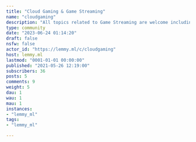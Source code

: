 ```yaml
---
title: "Cloud Gaming & Game Streaming" 
name: "cloudgaming"
description: "All topics related to Game Streaming are welcome including Stadia, GeForce NOW, Steam Link and so on."
type: community
date: "2023-06-24 01:14:20"
draft: false
nsfw: false
actor_id: "https://lemmy.ml/c/cloudgaming"
host: lemmy.ml
lastmod: "0001-01-01 00:00:00"
published: "2021-05-26 12:19:00"
subscribers: 36
posts: 5
comments: 9
weight: 5
dau: 1
wau: 1
mau: 1
instances:
- "lemmy_ml"
tags: 
- "lemmy_ml"

---
```

